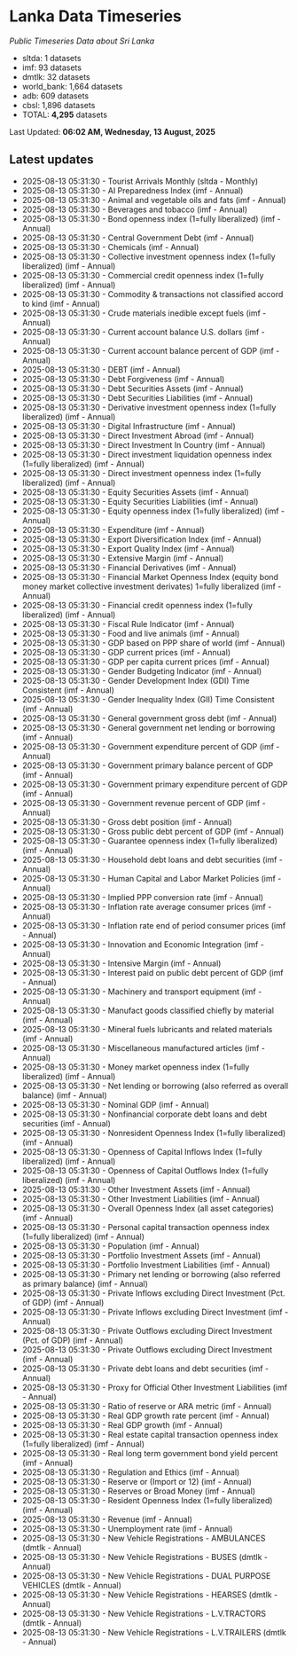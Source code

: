 # Lanka Data Timeseries
*Public Timeseries Data about Sri Lanka*

* sltda: 1 datasets
* imf: 93 datasets
* dmtlk: 32 datasets
* world_bank: 1,664 datasets
* adb: 609 datasets
* cbsl: 1,896 datasets
* TOTAL: **4,295** datasets

Last Updated: **06:02 AM, Wednesday, 13 August, 2025**

## Latest updates

* 2025-08-13 05:31:30 - Tourist Arrivals Monthly (sltda - Monthly)
* 2025-08-13 05:31:30 - AI Preparedness Index (imf - Annual)
* 2025-08-13 05:31:30 - Animal and vegetable oils and fats (imf - Annual)
* 2025-08-13 05:31:30 - Beverages and tobacco (imf - Annual)
* 2025-08-13 05:31:30 - Bond openness index (1=fully liberalized) (imf - Annual)
* 2025-08-13 05:31:30 - Central Government Debt (imf - Annual)
* 2025-08-13 05:31:30 - Chemicals (imf - Annual)
* 2025-08-13 05:31:30 - Collective investment openness index (1=fully liberalized) (imf - Annual)
* 2025-08-13 05:31:30 - Commercial credit openness index (1=fully liberalized) (imf - Annual)
* 2025-08-13 05:31:30 - Commodity & transactions not classified accord to kind (imf - Annual)
* 2025-08-13 05:31:30 - Crude materials inedible except fuels (imf - Annual)
* 2025-08-13 05:31:30 - Current account balance U.S. dollars (imf - Annual)
* 2025-08-13 05:31:30 - Current account balance percent of GDP (imf - Annual)
* 2025-08-13 05:31:30 - DEBT (imf - Annual)
* 2025-08-13 05:31:30 - Debt Forgiveness (imf - Annual)
* 2025-08-13 05:31:30 - Debt Securities Assets (imf - Annual)
* 2025-08-13 05:31:30 - Debt Securities Liabilities (imf - Annual)
* 2025-08-13 05:31:30 - Derivative investment openness index (1=fully liberalized) (imf - Annual)
* 2025-08-13 05:31:30 - Digital Infrastructure (imf - Annual)
* 2025-08-13 05:31:30 - Direct Investment Abroad (imf - Annual)
* 2025-08-13 05:31:30 - Direct Investment In Country (imf - Annual)
* 2025-08-13 05:31:30 - Direct investment liquidation openness index (1=fully liberalized) (imf - Annual)
* 2025-08-13 05:31:30 - Direct investment openness index (1=fully liberalized) (imf - Annual)
* 2025-08-13 05:31:30 - Equity Securities Assets (imf - Annual)
* 2025-08-13 05:31:30 - Equity Securities Liabilities (imf - Annual)
* 2025-08-13 05:31:30 - Equity openness index (1=fully liberalized) (imf - Annual)
* 2025-08-13 05:31:30 - Expenditure (imf - Annual)
* 2025-08-13 05:31:30 - Export Diversification Index (imf - Annual)
* 2025-08-13 05:31:30 - Export Quality Index (imf - Annual)
* 2025-08-13 05:31:30 - Extensive Margin (imf - Annual)
* 2025-08-13 05:31:30 - Financial Derivatives (imf - Annual)
* 2025-08-13 05:31:30 - Financial Market Openness Index (equity bond money market collective investment derivates) 1=fully liberalized (imf - Annual)
* 2025-08-13 05:31:30 - Financial credit openness index (1=fully liberalized) (imf - Annual)
* 2025-08-13 05:31:30 - Fiscal Rule Indicator (imf - Annual)
* 2025-08-13 05:31:30 - Food and live animals (imf - Annual)
* 2025-08-13 05:31:30 - GDP based on PPP share of world (imf - Annual)
* 2025-08-13 05:31:30 - GDP current prices (imf - Annual)
* 2025-08-13 05:31:30 - GDP per capita current prices (imf - Annual)
* 2025-08-13 05:31:30 - Gender Budgeting Indicator (imf - Annual)
* 2025-08-13 05:31:30 - Gender Development Index (GDI) Time Consistent (imf - Annual)
* 2025-08-13 05:31:30 - Gender Inequality Index (GII) Time Consistent (imf - Annual)
* 2025-08-13 05:31:30 - General government gross debt (imf - Annual)
* 2025-08-13 05:31:30 - General government net lending or borrowing (imf - Annual)
* 2025-08-13 05:31:30 - Government expenditure percent of GDP (imf - Annual)
* 2025-08-13 05:31:30 - Government primary balance percent of GDP (imf - Annual)
* 2025-08-13 05:31:30 - Government primary expenditure percent of GDP (imf - Annual)
* 2025-08-13 05:31:30 - Government revenue percent of GDP (imf - Annual)
* 2025-08-13 05:31:30 - Gross debt position (imf - Annual)
* 2025-08-13 05:31:30 - Gross public debt percent of GDP (imf - Annual)
* 2025-08-13 05:31:30 - Guarantee openness index (1=fully liberalized) (imf - Annual)
* 2025-08-13 05:31:30 - Household debt loans and debt securities (imf - Annual)
* 2025-08-13 05:31:30 - Human Capital and Labor Market Policies (imf - Annual)
* 2025-08-13 05:31:30 - Implied PPP conversion rate (imf - Annual)
* 2025-08-13 05:31:30 - Inflation rate average consumer prices (imf - Annual)
* 2025-08-13 05:31:30 - Inflation rate end of period consumer prices (imf - Annual)
* 2025-08-13 05:31:30 - Innovation and Economic Integration (imf - Annual)
* 2025-08-13 05:31:30 - Intensive Margin (imf - Annual)
* 2025-08-13 05:31:30 - Interest paid on public debt percent of GDP (imf - Annual)
* 2025-08-13 05:31:30 - Machinery and transport equipment (imf - Annual)
* 2025-08-13 05:31:30 - Manufact goods classified chiefly by material (imf - Annual)
* 2025-08-13 05:31:30 - Mineral fuels lubricants and related materials (imf - Annual)
* 2025-08-13 05:31:30 - Miscellaneous manufactured articles (imf - Annual)
* 2025-08-13 05:31:30 - Money market openness index (1=fully liberalized) (imf - Annual)
* 2025-08-13 05:31:30 - Net lending or borrowing (also referred as overall balance) (imf - Annual)
* 2025-08-13 05:31:30 - Nominal GDP (imf - Annual)
* 2025-08-13 05:31:30 - Nonfinancial corporate debt loans and debt securities (imf - Annual)
* 2025-08-13 05:31:30 - Nonresident Openness Index (1=fully liberalized) (imf - Annual)
* 2025-08-13 05:31:30 - Openness of Capital Inflows Index (1=fully liberalized) (imf - Annual)
* 2025-08-13 05:31:30 - Openness of Capital Outflows Index (1=fully liberalized) (imf - Annual)
* 2025-08-13 05:31:30 - Other Investment Assets (imf - Annual)
* 2025-08-13 05:31:30 - Other Investment Liabilities (imf - Annual)
* 2025-08-13 05:31:30 - Overall Openness Index (all asset categories) (imf - Annual)
* 2025-08-13 05:31:30 - Personal capital transaction openness index (1=fully liberalized) (imf - Annual)
* 2025-08-13 05:31:30 - Population (imf - Annual)
* 2025-08-13 05:31:30 - Portfolio Investment Assets (imf - Annual)
* 2025-08-13 05:31:30 - Portfolio Investment Liabilities (imf - Annual)
* 2025-08-13 05:31:30 - Primary net lending or borrowing (also referred as primary balance) (imf - Annual)
* 2025-08-13 05:31:30 - Private Inflows excluding Direct Investment (Pct. of GDP) (imf - Annual)
* 2025-08-13 05:31:30 - Private Inflows excluding Direct Investment (imf - Annual)
* 2025-08-13 05:31:30 - Private Outflows excluding Direct Investment (Pct. of GDP) (imf - Annual)
* 2025-08-13 05:31:30 - Private Outflows excluding Direct Investment (imf - Annual)
* 2025-08-13 05:31:30 - Private debt loans and debt securities (imf - Annual)
* 2025-08-13 05:31:30 - Proxy for Official Other Investment Liabilities (imf - Annual)
* 2025-08-13 05:31:30 - Ratio of reserve or ARA metric (imf - Annual)
* 2025-08-13 05:31:30 - Real GDP growth rate percent (imf - Annual)
* 2025-08-13 05:31:30 - Real GDP growth (imf - Annual)
* 2025-08-13 05:31:30 - Real estate capital transaction openness index (1=fully liberalized) (imf - Annual)
* 2025-08-13 05:31:30 - Real long term government bond yield percent (imf - Annual)
* 2025-08-13 05:31:30 - Regulation and Ethics (imf - Annual)
* 2025-08-13 05:31:30 - Reserve or (Import or 12) (imf - Annual)
* 2025-08-13 05:31:30 - Reserves or Broad Money (imf - Annual)
* 2025-08-13 05:31:30 - Resident Openness Index (1=fully liberalized) (imf - Annual)
* 2025-08-13 05:31:30 - Revenue (imf - Annual)
* 2025-08-13 05:31:30 - Unemployment rate (imf - Annual)
* 2025-08-13 05:31:30 - New Vehicle Registrations - AMBULANCES (dmtlk - Annual)
* 2025-08-13 05:31:30 - New Vehicle Registrations - BUSES (dmtlk - Annual)
* 2025-08-13 05:31:30 - New Vehicle Registrations - DUAL PURPOSE VEHICLES (dmtlk - Annual)
* 2025-08-13 05:31:30 - New Vehicle Registrations - HEARSES (dmtlk - Annual)
* 2025-08-13 05:31:30 - New Vehicle Registrations - L.V.TRACTORS (dmtlk - Annual)
* 2025-08-13 05:31:30 - New Vehicle Registrations - L.V.TRAILERS (dmtlk - Annual)